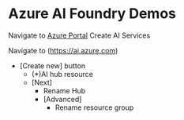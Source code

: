 # Azure AI Foundry Demos

Navigate to [Azure Portal](https://portal.azure.com)
    Create AI Services

Navigate to (https://ai.azure.com)

- [Create new] button
    - (*)AI hub resource
    - [Next]
        - Rename Hub
        - [Advanced]
            - Rename resource group


